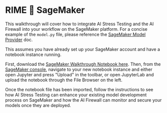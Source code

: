 # RIME 🤝 SageMaker

This walkthrough will cover how to integrate AI Stress Testing and the AI Firewall 
into your workflow on the SageMaker platform. For a concise example of the `model.py` file,
please reference the [SageMaker Model Provider](sagemaker.md) doc.

This assumes you have already set up your
SageMaker account and have a notebook instance running.

First, download the [SageMaker Walkthrough Notebook here](https://colab.research.google.com/drive/1QF25g4-SV3nxuonhjULdSgsHlZkcrSx8). 
Then, from the [SageMaker console](https://console.aws.amazon.com/sagemaker), navigate to your new notebook instance and either open
Jupyter and press "Upload" in the toolbar, or open JupyterLab and upload the notebook through
the File Browser on the left.


Once the notebook file has been imported, follow the instructions to see how AI Stress Testing
can enhance your existing model development process on SageMaker and how the AI Firewall
can monitor and secure your models once they are deployed.